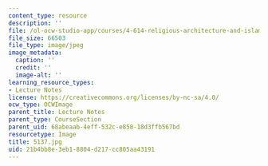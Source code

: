 ```yaml
---
content_type: resource
description: ''
file: /ol-ocw-studio-app/courses/4-614-religious-architecture-and-islamic-cultures-fall-2002/21b4bb8e3eb18804d217cc805aa43191_5137.jpg
file_size: 66503
file_type: image/jpeg
image_metadata:
  caption: ''
  credit: ''
  image-alt: ''
learning_resource_types:
- Lecture Notes
license: https://creativecommons.org/licenses/by-nc-sa/4.0/
ocw_type: OCWImage
parent_title: Lecture Notes
parent_type: CourseSection
parent_uid: 68abeaab-4eff-532c-e858-18d3ffb567bd
resourcetype: Image
title: 5137.jpg
uid: 21b4bb8e-3eb1-8804-d217-cc805aa43191
---
```


